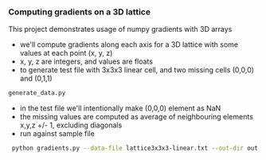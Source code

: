 ### Computing gradients on a 3D lattice
This project demonstrates usage of numpy gradients with 3D arrays

* we'll compute gradients along each axis for a 3D lattice with some values at each point (x, y, z)
* x, y, z are integers, and values are floats
* to generate test file with 3x3x3 linear cell, and two missing cells (0,0,0) and (0,1,1)
```bash
generate_data.py
```
* in the test file we'll intentionally make (0,0,0) element as NaN
* the missing values are computed as average of neighbouring elements x,y,z +/- 1, excluding diagonals
* run against sample file
```bash
 python gradients.py --data-file lattice3x3x3-linear.txt --out-dir out
```
